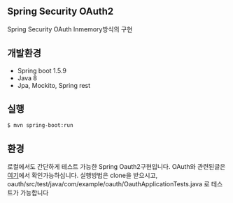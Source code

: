 

## Spring Security OAuth2
Spring Security OAuth Inmemory방식의 구현 

## 개발환경
* Spring boot 1.5.9
* Java  8
* Jpa, Mockito, Spring rest


## 실행
```
$ mvn spring-boot:run
```
## 환경
로컬에서도 간단하게 테스트 가능한 Spring Oauth2구현입니다. OAuth와 관련된글은 [여기](https://minwan1.github.io/2018/02/24/2018-02-24-OAuth/)에서 확인가능하십니다. 실행방법은 clone을 받으시고, oauth/src/test/java/com/example/oauth/OauthApplicationTests.java 로 테스트가 가능합니다 
